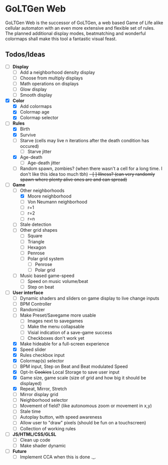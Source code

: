 # GoLTGen Web

GoLTGen Web is the successor of GoLTGen, a web based Game of Life alike cellular automaton with an even more extensive and flexible set of rules. The planned additional display modes, beatmatching and wonderful colormaps shall make this tool a fantastic visual feast.

## Todos/Ideas

 - [ ] **Display**
   - [ ] Add a neighborhood density display
   - [ ] Choose from multiply displays
   - [ ] Math operations on displays 
   - [ ] Glow display
   - [ ] Smooth display
 - [x] **Color**
   - [x] Add colormaps
   - [x] Colormap age
   - [x] Colormap selector
 - [ ] **Rules**
   - [x] Birth
   - [x] Survive
   - [ ] Starve (cells may live n iterations after the death condition has occured)
     - [ ] Starve jitter
   - [x] Age-death
     - [ ] Age-death jitter
   - [ ] Random spawn, zombies? (when there wasn't a cell for a long time. I don't like this idea too much tbh)
   ~~- [ ] Illness? (can very randomly spawn where plenty alive ones are and can spread)~~
 - [ ] **Game**
   - [ ] Other neighborhoods
     - [x] Moore neighborhood
     - [ ] Von Neumann neighborhood
      - [ ] r=1
      - [ ] r=2
      - [ ] r=n
   - [ ] Stale detection
   - [ ] Other grid shapes
     - [ ] Square
     - [ ] Triangle
     - [ ] Hexagon
     - [ ] Penrose
     - [ ] Polar grid system
       - [ ] Penrose
       - [ ] Polar grid
   - [ ] Music based game-speed
     - [ ] Speed on music volume/beat
     - [ ] Step on beat
 - [ ] **User interface**
   - [ ] Dynamic shaders and sliders on game display to live change inputs
   - [ ] BPM Controller
   - [ ] Randomizer
   - [ ] Make Preset/Savegame more usable
     - [ ] Images next to savegames
     - [ ] Make the menu collapsable
     - [ ] Visial indication of a save-game success
     - [ ] Checkboxes don't work yet
   - [x] Make hideable for a full-screen experience
   - [x] Speed slider
   - [x] Rules checkbox input
   - [x] Colormap(s) selector
   - [ ] BPM input, Step on Beat and Beat modulated Speed
   - [x] Opt-In ~~Cookies~~ Local Storage to save user input
   - [x] Game size, game scale (size of grid and how big it should be displayed)
   - [x] Repeat, Mirror, Stretch
   - [ ] Mirror display grid
   - [ ] Neighborhood selector
   - [ ] Movement of field? (like autonomous zoom or movement in x,y)
   - [ ] Stale time
   - [ ] Autoplay button, with speed awareness
   - [ ] Allow user to "draw" pixels (should be fun on a touchscreen)
   - [ ] Collection of working rules
 - [ ] **JS/HTML/CSS/GLSL**
   - [ ] Clean up code
   - [ ] Make shader dynamic
 - [ ] **Future**
   - [ ] Implement CCA when this is done ._.
